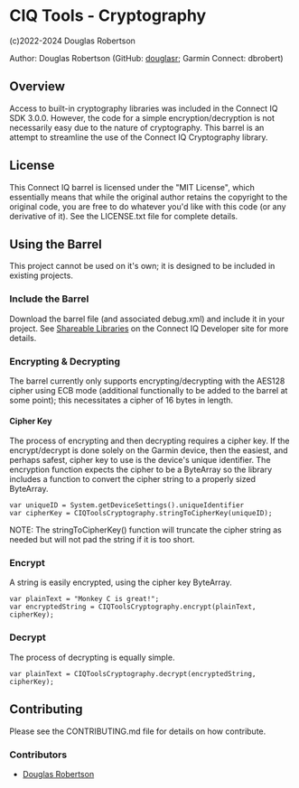 # CIQ Tools - Cryptography

(c)2022-2024 Douglas Robertson

Author: Douglas Robertson (GitHub: [douglasr](https://github.com/douglasr); Garmin Connect: dbrobert)

## Overview
Access to built-in cryptography libraries was included in the Connect IQ SDK 3.0.0.
However, the code for a simple encryption/decryption is not necessarily easy due to
the nature of cryptography. This barrel is an attempt to streamline the use of the
Connect IQ Cryptography library.

## License
This Connect IQ barrel is licensed under the "MIT License", which essentially means that
while the original author retains the copyright to the original code, you are free to do
whatever you'd like with this code (or any derivative of it). See the LICENSE.txt file
for complete details.

## Using the Barrel
This project cannot be used on it's own; it is designed to be included in existing projects.

### Include the Barrel
Download the barrel file (and associated debug.xml) and include it in your project.
See [Shareable Libraries](https://developer.garmin.com/connect-iq/core-topics/shareable-libraries/) on the Connect IQ Developer site for more details.

### Encrypting & Decrypting
The barrel currently only supports encrypting/decrypting with the AES128 cipher using ECB mode (additional functionally to be added to the barrel at some point); this necessitates a cipher of 16 bytes in length.

#### Cipher Key
The process of encrypting and then decrypting requires a cipher key. If the encrypt/decrypt
is done solely on the Garmin device, then the easiest, and perhaps safest, cipher key to use
is the device's unique identifier. The encryption function expects the cipher to be a ByteArray so the library includes a function to convert the cipher string to a properly sized ByteArray.

```
var uniqueID = System.getDeviceSettings().uniqueIdentifier
var cipherKey = CIQToolsCryptography.stringToCipherKey(uniqueID);
```

NOTE: The stringToCipherKey() function will truncate the cipher string as needed but will not pad the string if it is too short.

### Encrypt
A string is easily encrypted, using the cipher key ByteArray.

```
var plainText = "Monkey C is great!";
var encryptedString = CIQToolsCryptography.encrypt(plainText, cipherKey);
```

### Decrypt
The process of decrypting is equally simple.

```
var plainText = CIQToolsCryptography.decrypt(encryptedString, cipherKey);
```

## Contributing
Please see the CONTRIBUTING.md file for details on how contribute.

### Contributors
* [Douglas Robertson](https://github.com/douglasr)
